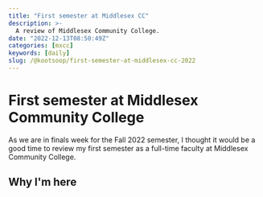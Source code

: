 ```yaml
---
title: "First semester at Middlesex CC"
description: >-
  A review of Middlesex Community College.
date: "2022-12-13T08:50:49Z"
categories: [mxcc]
keywords: [daily]
slug: /@kootsoop/first-semester-at-middlesex-cc-2022
---
```


# First semester at Middlesex Community College

As we are in finals week for the Fall 2022 semester, I thought it would be a good time to review my first semester as a full-time faculty at Middlesex Community College.

## Why I'm here
